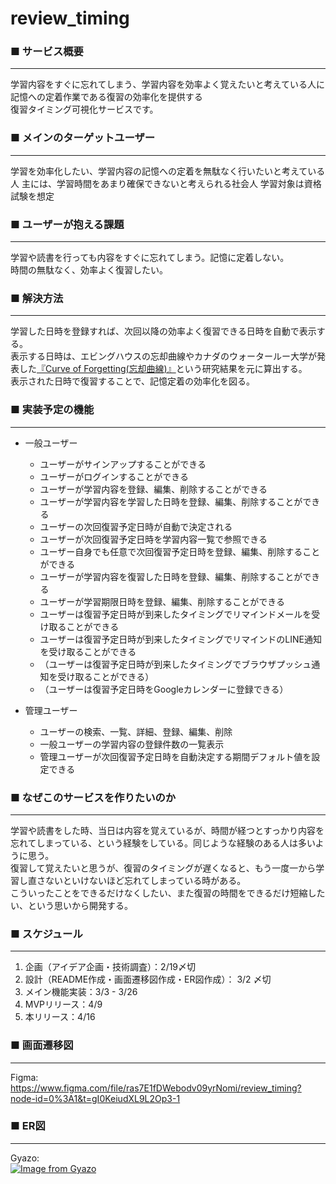 # review_timing

### ■ サービス概要
***
学習内容をすぐに忘れてしまう、学習内容を効率よく覚えたいと考えている人に  
記憶への定着作業である復習の効率化を提供する  
復習タイミング可視化サービスです。

### ■ メインのターゲットユーザー
***
学習を効率化したい、学習内容の記憶への定着を無駄なく行いたいと考えている人
主には、学習時間をあまり確保できないと考えられる社会人
学習対象は資格試験を想定  

### ■ ユーザーが抱える課題
***
学習や読書を行っても内容をすぐに忘れてしまう。記憶に定着しない。  
時間の無駄なく、効率よく復習したい。

### ■ 解決方法
***
学習した日時を登録すれば、次回以降の効率よく復習できる日時を自動で表示する。  
表示する日時は、エビングハウスの忘却曲線やカナダのウォータールー大学が発表した[『Curve of Forgetting(忘却曲線)』](https://uwaterloo.ca/campus-wellness/curve-forgetting)という研究結果を元に算出する。  
表示された日時で復習することで、記憶定着の効率化を図る。

### ■ 実装予定の機能
***
* 一般ユーザー
  * ユーザーがサインアップすることができる
  * ユーザーがログインすることができる
  * ユーザーが学習内容を登録、編集、削除することができる
  * ユーザーが学習内容を学習した日時を登録、編集、削除することができる
  * ユーザーの次回復習予定日時が自動で決定される
  * ユーザーが次回復習予定日時を学習内容一覧で参照できる
  * ユーザー自身でも任意で次回復習予定日時を登録、編集、削除することができる
  * ユーザーが学習内容を復習した日時を登録、編集、削除することができる
  * ユーザーが学習期限日時を登録、編集、削除することができる
  * ユーザーは復習予定日時が到来したタイミングでリマインドメールを受け取ることができる
  * ユーザーは復習予定日時が到来したタイミングでリマインドのLINE通知を受け取ることができる
  * （ユーザーは復習予定日時が到来したタイミングでブラウザプッシュ通知を受け取ることができる）
  * （ユーザーは復習予定日時をGoogleカレンダーに登録できる）

* 管理ユーザー
  * ユーザーの検索、一覧、詳細、登録、編集、削除
  * 一般ユーザーの学習内容の登録件数の一覧表示
  * 管理ユーザーが次回復習予定日時を自動決定する期間デフォルト値を設定できる

### ■ なぜこのサービスを作りたいのか
***
学習や読書をした時、当日は内容を覚えているが、時間が経つとすっかり内容を忘れてしまっている、という経験をしている。同じような経験のある人は多いように思う。  
復習して覚えたいと思うが、復習のタイミングが遅くなると、もう一度一から学習し直さないといけないほど忘れてしまっている時がある。  
こういったことをできるだけなくしたい、また復習の時間をできるだけ短縮したい、という思いから開発する。

### ■ スケジュール
***
1. 企画（アイデア企画・技術調査）：2/19〆切 　
2. 設計（README作成・画面遷移図作成・ER図作成）： 3/2 〆切
3. メイン機能実装：3/3 - 3/26
4. MVPリリース：4/9
5. 本リリース：4/16

### ■ 画面遷移図
***
Figma:  
https://www.figma.com/file/ras7E1fDWebodv09yrNomi/review_timing?node-id=0%3A1&t=gI0KeiudXL9L2Op3-1

### ■ ER図
***
Gyazo:  
[![Image from Gyazo](https://i.gyazo.com/04672d66d4bda9c3b6a1db2fb13b6bdf.png)](https://gyazo.com/04672d66d4bda9c3b6a1db2fb13b6bdf)